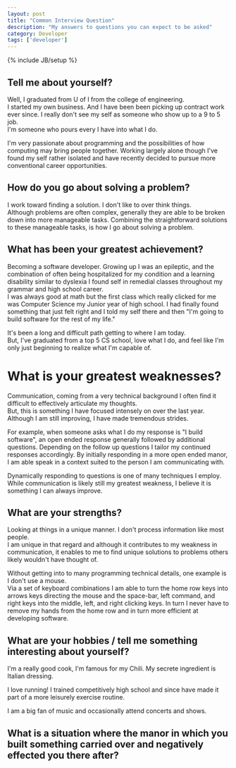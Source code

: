 ```yaml
---
layout: post
title: "Common Interview Question"
description: "My answers to questions you can expect to be asked"
category: Developer
tags: ['developer']
---
```

{% include JB/setup %}

## Tell me about yourself?
Well, I graduated from U of I from the college of engineering.  
I started my own business.  And I have been been picking up contract 
work ever since.  I really don't see my self as someone who show up to a 9 to 5 job.  
I'm someone who pours every I have into what I do. 

I'm very passionate about programming and the possibilities of 
how computing may bring people together.  Working largely alone though
I've found my self rather isolated and have recently decided to 
pursue more conventional career opportunities.

## How do you go about solving a problem?
I work toward finding a solution.  I don't like to over think things.  
Although problems are often complex, generally they are able to be broken down into 
more manageable tasks.  Combining the straightforward solutions to these manageable tasks,
is how I go about solving a problem.


## What has been your greatest achievement?

Becoming a software developer.  Growing up I was an epileptic, and the combination 
of often being hospitalized for my condition and a learning disability similar to dyslexia 
I found self in remedial classes throughout my grammar and high school career.  
I was always good at math but the first class which really clicked for me was Computer Science 
my Junior year of high school.  I had finally found something that just felt right 
and I told my self there and then  "I'm going to build software for the rest of my life."

It's been a long and difficult path getting to where I am today.  
But, I've graduated from a top 5 CS school, love what I do, 
and feel like I'm only just beginning to realize what I'm capable of.

# What is your greatest weaknesses?
Communication, coming from a very technical background 
I often find it difficult to effectively articulate my thoughts.  
But, this is something I have focused intensely on over the last year.  Although 
I am still improving, I have made tremendous strides.  

For example, when someone asks what I do my response is "I build software", an open ended response 
generally followed by additional questions.  Depending on the follow up questions
I tailor my continued responses accordingly.  By initially responding in a more open ended manor, I am able
speak in a context suited to the person I am communicating with.

Dynamically responding to questions is one of many techniques I employ.  While communication is likely still my greatest weakness,
I believe it is something I can always improve.

## What are your strengths?
Looking at things in a unique manner.  I don't process information like most people.  
I am unique in that regard and although it contributes to my weakness in communication, 
it enables to me to find unique solutions to problems others likely wouldn't have thought of.

Without getting into to many programming technical details, one example is I don't use a mouse.  
Via a set of keyboard combinations I am able to turn the home row keys into arrows keys directing the mouse and 
the space-bar, left command, and right keys into the middle, left, and right clicking keys.  In turn I never have 
to remove my hands from the home row and in turn more efficient at developing software.


## What are your hobbies / tell me something interesting about yourself?
I'm a really good cook, I'm famous for my Chili.  My secrete ingredient 
is Italian dressing.
  
I love running! I trained competitively high school and since have made it part of a more leisurely exercise routine. 
  
I am a big fan of music and occasionally attend concerts and shows.

## What is a situation where the manor in which you built something carried over and negatively effected you there after?

